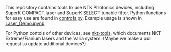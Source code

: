This repository contains tools to use NTK Photonics devices, including SuperK COMPACT laser and SuperK SELECT tunable filter. Python functions for easy use are found in [controls.py](controls.py). Example usage is shown in [Laser_Demo.ipynb](Laser_Demo.ipynb). 

For Python contols of other devices, see [nkt-tools](https://pypi.org/project/nkt-tools/), which documents NKT Extreme/Fianium lasers and the Varia system. (Maybe we make a pull request to update additional devices?)
